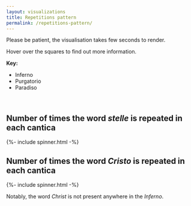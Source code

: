 ```yaml
---
layout: visualizations
title: Repetitions pattern
permalink: /repetitions-pattern/
---
```


Please be patient, the visualisation takes few seconds to render.

Hover over the squares to find out more information.

<p><strong>Key:</strong></p>
<ul>
  <li><i class="fas fa-square inf"></i> Inferno</li>
  <li><i class="fas fa-square pur"></i> Purgatorio</li>
  <li><i class="fas fa-square par"></i> Paradiso</li>
</ul>

<p>&nbsp;</p>

<div class="clearfix">
  <h2>Number of times the word <strong><em>stelle</em></strong> is repeated in each cantica</h2>
  {%- include spinner.html -%}
  <div id="repetition_stars">
  </div>
  <h2>Number of times the word <strong><em>Cristo</em></strong> is repeated in each cantica</h2>
  {%- include spinner.html -%}
  <div id="repetition_christ">
  </div>
  <p>Notably, the word <em>Christ</em> is not present anywhere in the <em>Inferno</em>.</p>
</div>